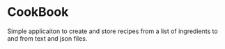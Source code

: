 # CookBook
Simple applicaiton to create and store recipes from a list of ingredients to and from text and json files.
